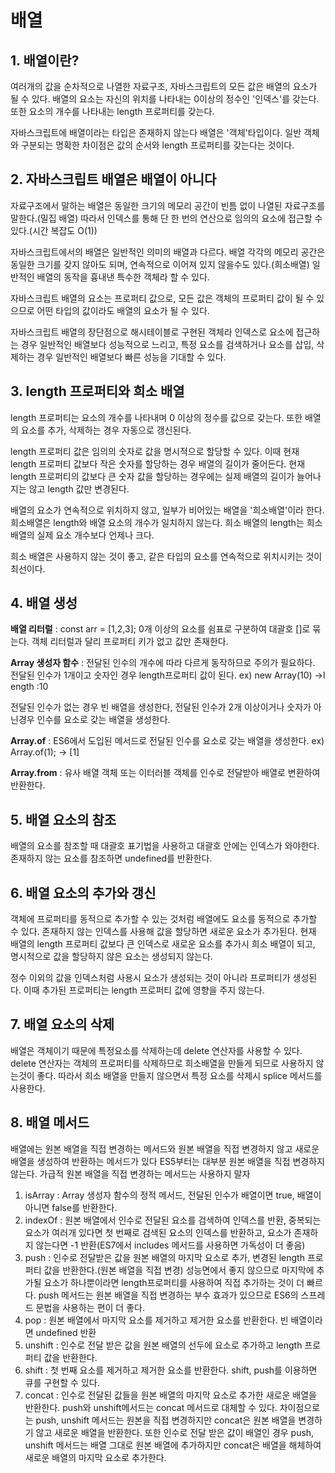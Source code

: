 # 배열
## 1. 배열이란?
여러개의 값을 순차적으로 나열한 자료구조, 자바스크립트의 모든 값은 배열의 요소가 될 수 있다. 배열의 요소는 자신의 위치를 나타내는 0이상의 정수인 '인덱스'를 갖는다. 또한 요소의 개수를 나타내는 length 프로퍼티를 갖는다.

자바스크립트에 배열이라는 타입은 존재하지 않는다 배열은 '객체'타입이다. 일반 객체와 구분되는 명확한 차이점은 값의 순서와 length 프로퍼티를 갖는다는 것이다.

## 2. 자바스크립트 배열은 배열이 아니다
자료구조에서 말하는 배열은 동일한 크기의 메모리 공간이 빈틈 없이 나열된 자료구조를 말한다.(밀집 배열) 따라서 인덱스를 통해 단 한 번의 연산으로 임의의 요소에 접근할 수 있다.(시간 복잡도 O(1))

자바스크립트에서의 배열은 일반적인 의미의 배열과 다르다. 배열 각각의 메모리 공간은 동일한 크기를 갖지 않아도 되며, 연속적으로 이어져 있지 않을수도 있다.(희소배열) 일반적인 배열의 동작을 흉내낸 특수한 객체라 할 수 있다.

자바스크립트 배열의 요소는 프로퍼티 값으로, 모든 값은 객체의 프로퍼티 값이 될 수 있으므로 어떤 타입의 값이라도 배열의 요소가 될 수 있다. 

자바스크립트 배열의 장단점으로 해시테이블로 구현된 객체라 인덱스로 요소에 접근하는 경우 일반적인 배열보다 성능적으로 느리고, 특정 요소를 검색하거나 요소를 삽입, 삭제하는 경우 일반적인 배열보다 빠른 성능을 기대할 수 있다.

## 3. length 프로퍼티와 희소 배열
length 프로퍼티는 요소의 개수를 나타내며 0 이상의 정수를 값으로 갖는다. 또한 배열의 요소를 추가, 삭제하는 경우 자동으로 갱신된다.

length 프로퍼티 값은 임의의 숫자로 값을 명시적으로 할당할 수 있다. 이때 현재 length 프로퍼티 값보다 작은 숫자를 할당하는 경우 배열의 길이가 줄어든다. 현재 length 프로퍼티의 값보다 큰 숫자 값을 할당하는 경우에는 실제 배열의 길이가 늘어나지는 않고 length 값만 변경된다.

배열의 요소가 연속적으로 위치하지 않고, 일부가 비어있는 배열을 '희소배열'이라 한다. 희소배열은 length와 배열 요소의 개수가 일치하지 않는다. 희소 배열의 length는 희소 배열의 실제 요소 개수보다 언제나 크다.

희소 배열은 사용하지 않는 것이 좋고, 같은 타입의 요소를 연속적으로 위치시키는 것이 최선이다.

## 4. 배열 생성
__배열 리터럴__ : const arr = [1,2,3]; 0개 이상의 요소를 쉼표로 구분하여 대괄호 []로 묶는다. 객체 리터럴과 달리 프로퍼티 키가 없고 값만 존재한다.

__Array 생성자 함수__ : 전달된 인수의 개수에 따라 다르게 동작하므로 주의가 필요하다. 전달된 인수가 1개이고 숫자인 경우 length프로퍼티 값이 된다. ex) new Array(10) ->l ength :10

전달된 인수가 없는 경우 빈 배열을 생성한다, 전달된 인수가 2개 이상이거나 숫자가 아닌경우 인수를 요소로 갖는 배열을 생성한다.

__Array.of__ : ES6에서 도입된 메서드로 전달된 인수를 요소로 갖는 배열을 생성한다. ex) Array.of(1); -> [1]

__Array.from__ : 유사 배열 객체 또는 이터러블 객체를 인수로 전달받아 배열로 변환하여 반환한다.

## 5. 배열 요소의 참조
배열의 요소를 참조할 때 대괄호 표기법을 사용하고 대괄호 안에는 인덱스가 와야한다. 존재하지 않는 요소를 참조하면 undefined를 반환한다.

## 6. 배열 요소의 추가와 갱신
객체에 프로퍼티를 동적으로 추가할 수 있는 것처럼 배열에도 요소를 동적으로 추가할 수 있다. 존재하지 않는 인덱스를 사용해 값을 할당하면 새로운 요소가 추가된다. 현재 배열의 length 프로퍼티 값보다 큰 인덱스로 새로운 요소를 추가시 희소 배열이 되고, 명시적으로 값을 할당하지 않은 요소는 생성되지 않는다.

정수 이외의 값을 인덱스처럼 사용시 요소가 생성되는 것이 아니라 프로퍼티가 생성된다. 이때 추가된 프로퍼티는 length 프로퍼티 값에 영향을 주지 않는다.

## 7. 배열 요소의 삭제
배열은 객체이기 때문에 특정요소를 삭제하는데 delete 연산자를 사용할 수 있다. delete 연산자는 객체의 프로퍼티를 삭제하므로 희소배열을 만들게 되므로 사용하지 않는것이 좋다. 따라서 희소 배열을 만들지 않으면서 특정 요소를 삭제시 splice 메서드를 사용한다.

## 8. 배열 메서드
배열에는 원본 배열을 직접 변경하는 메서드와 원본 배열을 직접 변경하지 않고 새로운 배열을 생성하여 반환하는 메서드가 있다 ES5부터는 대부분 원본 배열을 직접 변경하지 않는다. 가급적 원본 배열을 직접 변경하는 메서드는 사용하지 말자

1) isArray : Array 생성자 함수의 정적 메서드, 전달된 인수가 배열이면 true, 배열이 아니면 false를 반환한다.
2) indexOf : 원본 배열에서 인수로 전달된 요소를 검색하여 인덱스를 반환, 중복되는 요소가 여러개 있다면 첫 번째로 검색된 요소의 인덱스를 반환하고, 요소가 존재하지 않는다면 -1 반환(ES7에서 includes 메서드를 사용하면 가독성이 더 좋음)
3) push : 인수로 전달받은 값을 원본 배열의 마지막 요소로 추가, 변경된 length 프로퍼티 값을 반환한다.(원본 배열을 직접 변경) 성능면에서 좋지 않으므로 마지막에 추가될 요소가 하나뿐이라면 length프로퍼티를 사용하여 직접 추가하는 것이 더 빠르다. push 메서드는 원본 배열을 직접 변경하는 부수 효과가 있으므로 ES6의 스프레드 문법을 사용하는 편이 더 좋다.
4) pop : 원본 배열에서 마지막 요소를 제거하고 제거한 요소를 반환한다. 빈 배열이라면 undefined 반환
5) unshift : 인수로 전달 받은 값을 원본 배열의 선두에 요소로 추가하고 length 프로퍼티 값을 반환한다.
6) shift : 첫 번째 요소를 제거하고 제거한 요소를 반환한다. shift, push를 이용하면 큐를 구현할 수 있다.
7) concat : 인수로 전달된 값들을 원본 배열의 마지막 요소로 추가한 새로운 배열을 반환한다. push와 unshift메서드는 concat 메서드로 대체할 수 있다. 차이점으로는 push, unshift 메서드는 원본을 직접 변경하지만 concat은 원본 배열을 변경하기 않고 새로운 배열을 반환한다. 또한 인수로 전달 받은 값이 배열인 경우 push, unshift 메서드는 배열 그대로 원본 배열에 추가하지만 concat은 배열을 해체하여 새로운 배열의 마지막 요소로 추가한다.
